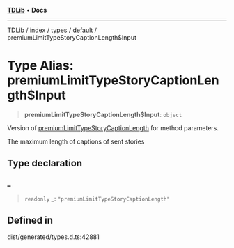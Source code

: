 [**TDLib**](../../../../../../README.md) • **Docs**

***

[TDLib](../../../../../../modules.md) / [index](../../../../../README.md) / [types](../../../README.md) / [default](../README.md) / premiumLimitTypeStoryCaptionLength$Input

# Type Alias: premiumLimitTypeStoryCaptionLength$Input

> **premiumLimitTypeStoryCaptionLength$Input**: `object`

Version of [premiumLimitTypeStoryCaptionLength](premiumLimitTypeStoryCaptionLength.md) for method parameters.

The maximum length of captions of sent stories

## Type declaration

### \_

> `readonly` **\_**: `"premiumLimitTypeStoryCaptionLength"`

## Defined in

dist/generated/types.d.ts:42881
